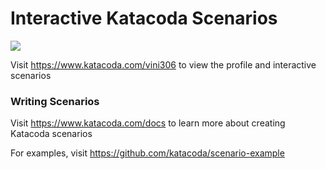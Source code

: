 # Interactive Katacoda Scenarios

[![](http://shields.katacoda.com/katacoda/vini306/count.svg)](https://www.katacoda.com/vini306 "Get your profile on Katacoda.com")

Visit https://www.katacoda.com/vini306 to view the profile and interactive scenarios

### Writing Scenarios
Visit https://www.katacoda.com/docs to learn more about creating Katacoda scenarios

For examples, visit https://github.com/katacoda/scenario-example
